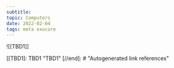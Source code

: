 ```yaml
---
subtitle:
topic: Computers
date: 2022-02-04
tags: meta exocore
---
```


![[TBD1]]

[//begin]: # "Autogenerated link references for markdown compatibility"
[[TBD1]: TBD1 "TBD1"
[//end]: # "Autogenerated link references"